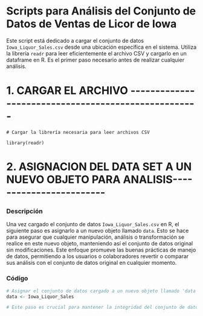 # Scripts para Análisis del Conjunto de Datos de Ventas de Licor de Iowa

Este script está dedicado a cargar el conjunto de datos `Iowa_Liquor_Sales.csv` desde una ubicación específica en el sistema. Utiliza la librería `readr` para leer eficientemente el archivo CSV y cargarlo en un dataframe en R. Es el primer paso necesario antes de realizar cualquier análisis.

# 1. CARGAR EL ARCHIVO ----------------------------------------------------
```
# Cargar la librería necesaria para leer archivos CSV

library(readr)
```

# 2. ASIGNACION DEL DATA SET A UN NUEVO OBJETO PARA ANALISIS------------------------

### Descripción
Una vez cargado el conjunto de datos `Iowa_Liquor_Sales.csv` en R, el siguiente paso es asignarlo a un nuevo objeto llamado `data`. Esto se hace para asegurar que cualquier manipulación, análisis o transformación se realice en este nuevo objeto, manteniendo así el conjunto de datos original sin modificaciones. Este enfoque promueve las buenas prácticas de manejo de datos, permitiendo a los usuarios o colaboradores revertir o comparar sus análisis con el conjunto de datos original en cualquier momento.

### Código
```r
# Asignar el conjunto de datos cargado a un nuevo objeto llamado 'data'
data <- Iowa_Liquor_Sales

# Este paso es crucial para mantener la integridad del conjunto de datos original mientras se realizan análisis y manipulaciones.

